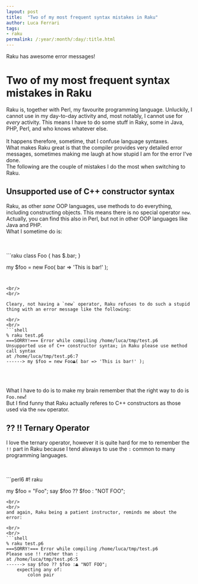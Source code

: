 ```yaml
---
layout: post
title:  "Two of my most frequent syntax mistakes in Raku"
author: Luca Ferrari
tags:
- raku
permalink: /:year/:month/:day/:title.html
---
```

Raku has awesome error messages!

# Two of my most frequent syntax mistakes in Raku

Raku is, together with Perl, my favourite programming language. Unluckily, I cannot use in my day-to-day activity and, most notably, I cannot use for *every* activity. This means I have to do some stuff in Raky, some in Java, PHP, Perl, and who knows whatever else.
<br/>
<br/>
It happens therefore, sometime, that I confuse language syntaxes.
<br/>
What makes Raku great is that the compiler provides very detailed error messages, sometimes making me laugh at how stupid I am for the error I've done.
<br/>
The following are the couple of mistakes I do the most when switching to Raku.


## Unsupported use of C++ constructor syntax

Raku, as other *sane* OOP languages, use methods to do everything, including constructing objects. This means there is no special operator `new`. Actually, you can find this also in Perl, but not in other OOP languages like Java and PHP.
<br/>
What I sometime do is:

<br/>
<br/>
```raku
class Foo {
    has $.bar;
}

my $foo = new Foo( bar => 'This is bar!' );
```


<br/>
<br/>

Cleary, not having a `new` operator, Raku refuses to do such a stupid thing with an error message like the following:

<br/>
<br/>
```shell
% raku test.p6 
===SORRY!=== Error while compiling /home/luca/tmp/test.p6
Unsupported use of C++ constructor syntax; in Raku please use method call syntax
at /home/luca/tmp/test.p6:7
------> my $foo = new Foo⏏( bar => 'This is bar!' );

```
<br/>
<br/>

What I have to do is to make my brain remember that the right way to do is `Foo.new`!
<br/>
But I find funny that Raku actually referes to C++ constructors as those used via the `new` operator.


## ?? !! Ternary Operator

I love the ternary operator, however it is quite hard for me to remember the `!!` part in Raku because I tend alsways to use the `:` common to many programming languages.


<br/>
<br/>
```perl6
#! raku

my $foo = "Foo";
say $foo ?? $foo : "NOT FOO";

```
<br/>
<br/>
and again, Raku being a patient instructor, reminds me about the error:

<br/>
<br/>
```shell
% raku test.p6
===SORRY!=== Error while compiling /home/luca/tmp/test.p6
Please use !! rather than :
at /home/luca/tmp/test.p6:5
------> say $foo ?? $foo :⏏ "NOT FOO";
    expecting any of:
        colon pair
```
<br/>
<br/>
